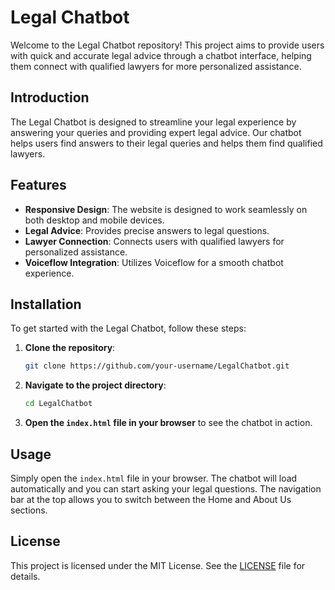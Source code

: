 # Legal Chatbot

Welcome to the Legal Chatbot repository! This project aims to provide users with quick and accurate legal advice through a chatbot interface, helping them connect with qualified lawyers for more personalized assistance.


## Introduction

The Legal Chatbot is designed to streamline your legal experience by answering your queries and providing expert legal advice. Our chatbot helps users find answers to their legal queries and helps them find qualified lawyers.

## Features

- **Responsive Design**: The website is designed to work seamlessly on both desktop and mobile devices.
- **Legal Advice**: Provides precise answers to legal questions.
- **Lawyer Connection**: Connects users with qualified lawyers for personalized assistance.
- **Voiceflow Integration**: Utilizes Voiceflow for a smooth chatbot experience.

## Installation

To get started with the Legal Chatbot, follow these steps:

1. **Clone the repository**:
    ```sh
    git clone https://github.com/your-username/LegalChatbot.git
    ```

2. **Navigate to the project directory**:
    ```sh
    cd LegalChatbot
    ```

3. **Open the `index.html` file in your browser** to see the chatbot in action.

## Usage

Simply open the `index.html` file in your browser. The chatbot will load automatically and you can start asking your legal questions. The navigation bar at the top allows you to switch between the Home and About Us sections.

## License

This project is licensed under the MIT License. See the [LICENSE](LICENSE) file for details.

